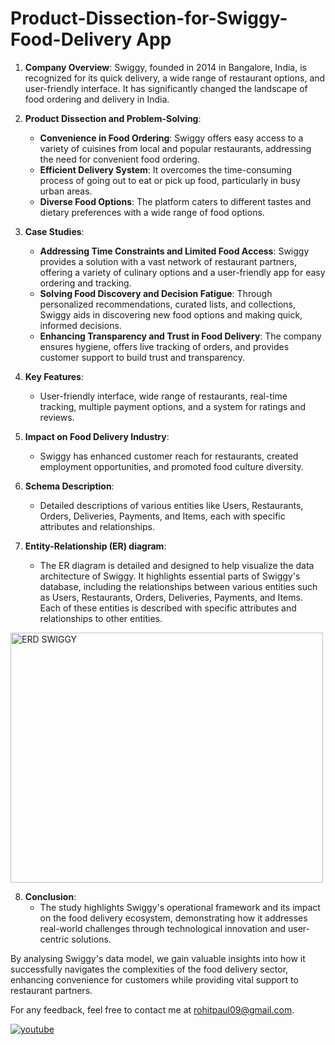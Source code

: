 # Product-Dissection-for-Swiggy-Food-Delivery App

1. **Company Overview**: Swiggy, founded in 2014 in Bangalore, India, is recognized for its quick delivery, a wide range of restaurant options, and user-friendly interface. It has significantly changed the landscape of food ordering and delivery in India.

2. **Product Dissection and Problem-Solving**:
    - **Convenience in Food Ordering**: Swiggy offers easy access to a variety of cuisines from local and popular restaurants, addressing the need for convenient food ordering.
    - **Efficient Delivery System**: It overcomes the time-consuming process of going out to eat or pick up food, particularly in busy urban areas.
    - **Diverse Food Options**: The platform caters to different tastes and dietary preferences with a wide range of food options.

3. **Case Studies**:
    - **Addressing Time Constraints and Limited Food Access**: Swiggy provides a solution with a vast network of restaurant partners, offering a variety of culinary options and a user-friendly app for easy ordering and tracking.
    - **Solving Food Discovery and Decision Fatigue**: Through personalized recommendations, curated lists, and collections, Swiggy aids in discovering new food options and making quick, informed decisions.
    - **Enhancing Transparency and Trust in Food Delivery**: The company ensures hygiene, offers live tracking of orders, and provides customer support to build trust and transparency.

4. **Key Features**:
    - User-friendly interface, wide range of restaurants, real-time tracking, multiple payment options, and a system for ratings and reviews.

5. **Impact on Food Delivery Industry**:
    - Swiggy has enhanced customer reach for restaurants, created employment opportunities, and promoted food culture diversity.

6. **Schema Description**:
    - Detailed descriptions of various entities like Users, Restaurants, Orders, Deliveries, Payments, and Items, each with specific attributes and relationships.
  
7. **Entity-Relationship (ER) diagram**:
    - The ER diagram is detailed and designed to help visualize the data architecture of Swiggy. It highlights essential parts of Swiggy's database, including the relationships between various entities such as Users, Restaurants, Orders, Deliveries, Payments, and Items. Each of these entities is described with specific attributes and relationships to other entities.

<img src="https://drive.google.com/uc?id=1CjoaCONvJMic1sOrj4LZNgodj8pL6lLe" alt="ERD SWIGGY" width="500" height="400">

8. **Conclusion**:
    - The study highlights Swiggy's operational framework and its impact on the food delivery ecosystem, demonstrating how it addresses real-world challenges through technological innovation and user-centric solutions.

By analysing Swiggy's data model, we gain valuable insights into how it successfully navigates the complexities of the food delivery sector, enhancing convenience for customers while providing vital support to restaurant partners. 

For any feedback, feel free to contact me at rohitpaul09@gmail.com.

<a href="https://youtu.be/bdrQCVk-aUs?si=5Uac7Dk32nxmtSoN" target="_blank">
<img src=https://img.shields.io/badge/youtube-%23EE4831.svg?&style=for-the-badge&logo=youtube&logoColor=white alt=youtube style="margin-bottom: 5px;" />
</a>  
